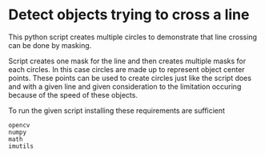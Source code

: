 # Detect objects trying to cross a line

This python script creates multiple circles to demonstrate that line crossing can be done by masking.

Script creates one mask for the line and then creates multiple masks for each circles. In this case circles are made up to represent object center points. These points can be used to create circles just like the script does and with a given line and given consideration to the limitation occuring because of the speed of these objects.

To run the given script installing these requirements are sufficient
```
opencv
numpy
math
imutils
```
